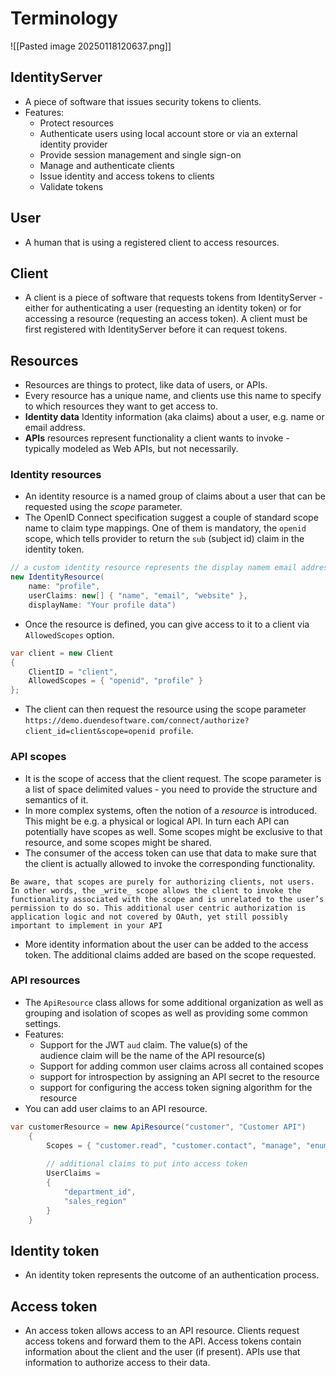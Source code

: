 # Terminology
![[Pasted image 20250118120637.png]]
## IdentityServer
- A piece of software that issues security tokens to clients.
- Features:
	- Protect resources
	- Authenticate users using local account store or via an external identity provider
	- Provide session management and single sign-on
	- Manage and authenticate clients
	- Issue identity and access tokens to clients
	- Validate tokens
## User
- A human that is using a registered client to access resources.
## Client
- A client is a piece of software that requests tokens from IdentityServer - either for authenticating a user (requesting an identity token) or for accessing a resource (requesting an access token). A client must be first registered with IdentityServer before it can request tokens.
## Resources
- Resources are things to protect, like data of users, or APIs.
- Every resource has a unique name, and clients use this name to specify to which resources they want to get access to.
- **Identity data** Identity information (aka claims) about a user, e.g. name or email address.
- **APIs** resources represent functionality a client wants to invoke - typically modeled as Web APIs, but not necessarily.
### Identity resources
- An identity resource is a named group of claims about a user that can be requested using the _scope_ parameter.
- The OpenID Connect specification suggest a couple of standard scope name to claim type mappings. One of them is mandatory, the `openid` scope, which tells provider to return the `sub` (subject id) claim in the identity token.
```C#
// a custom identity resource represents the display namem email address and website claim.
new IdentityResource( 
	name: "profile", 
	userClaims: new[] { "name", "email", "website" },
	displayName: "Your profile data")
```
- Once the resource is defined, you can give access to it to a client via `AllowedScopes` option.
```C#
var client = new Client
{
	ClientID = "client",
	AllowedScopes = { "openid", "profile" }
};
```
- The client can then request the resource using the scope parameter `https://demo.duendesoftware.com/connect/authorize?client_id=client&scope=openid profile`.
### API scopes
- It is the scope of access that the client request. The scope parameter is a list of space delimited values - you need to provide the structure and semantics of it.
- In more complex systems, often the notion of a _resource_ is introduced. This might be e.g. a physical or logical API. In turn each API can potentially have scopes as well. Some scopes might be exclusive to that resource, and some scopes might be shared.
- The consumer of the access token can use that data to make sure that the client is actually allowed to invoke the corresponding functionality.
```ad-warning
Be aware, that scopes are purely for authorizing clients, not users. In other words, the _write_ scope allows the client to invoke the functionality associated with the scope and is unrelated to the user’s permission to do so. This additional user centric authorization is application logic and not covered by OAuth, yet still possibly important to implement in your API
```
- More identity information about the user can be added to the access token. The additional claims added are based on the scope requested.
### API resources
- The `ApiResource` class allows for some additional organization as well as grouping and isolation of scopes as well as providing some common settings.
- Features:
	- Support for the JWT `aud` claim. The value(s) of the audience claim will be the name of the API resource(s)
	- Support for adding common user claims across all contained scopes
	- support for introspection by assigning an API secret to the resource
	- support for configuring the access token signing algorithm for the resource
- You can add user claims to an API resource.
```C#
var customerResource = new ApiResource("customer", "Customer API")
    {
        Scopes = { "customer.read", "customer.contact", "manage", "enumerate" },
        
        // additional claims to put into access token
        UserClaims =
        {
            "department_id",
            "sales_region"
        }
    }
```
## Identity token
- An identity token represents the outcome of an authentication process.
## Access token
- An access token allows access to an API resource. Clients request access tokens and forward them to the API. Access tokens contain information about the client and the user (if present). APIs use that information to authorize access to their data.